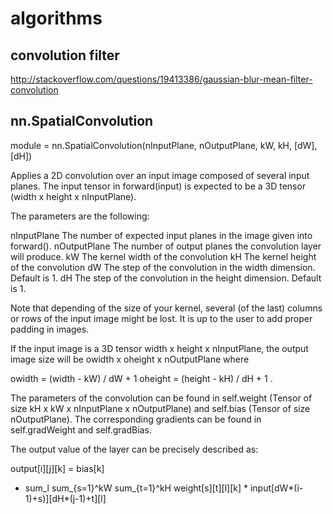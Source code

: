 
# algorithms

##  convolution filter

http://stackoverflow.com/questions/19413386/gaussian-blur-mean-filter-convolution


## nn.SpatialConvolution


module = nn.SpatialConvolution(nInputPlane, nOutputPlane, kW, kH, [dW], [dH])

Applies a 2D convolution over an input image composed of several input planes. The input tensor in forward(input) is expected to be a 3D tensor (width x height x nInputPlane).

The parameters are the following:

nInputPlane
    The number of expected input planes in the image given into forward().
nOutputPlane
    The number of output planes the convolution layer will produce.
kW
    The kernel width of the convolution
kH
    The kernel height of the convolution
dW
    The step of the convolution in the width dimension. Default is 1.
dH
    The step of the convolution in the height dimension. Default is 1.

Note that depending of the size of your kernel, several (of the last) columns or rows of the input image might be lost. It is up to the user to add proper padding in images.

If the input image is a 3D tensor width x height x nInputPlane, the output image size will be owidth x oheight x nOutputPlane where

owidth  = (width  - kW) / dW + 1
oheight = (height - kH) / dH + 1 .

The parameters of the convolution can be found in self.weight (Tensor of size kH x kW x nInputPlane x nOutputPlane) and self.bias (Tensor of size nOutputPlane). The corresponding gradients can be found in self.gradWeight and self.gradBias.

The output value of the layer can be precisely described as:

output[i][j][k] = bias[k]
  + sum_l sum_{s=1}^kW sum_{t=1}^kH weight[s][t][l][k]
                                    * input[dW*(i-1)+s)][dH*(j-1)+t][l]
